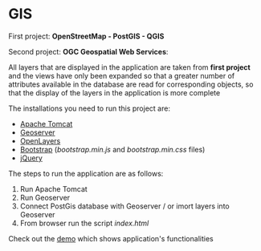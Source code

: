 # GIS

First project: **OpenStreetMap - PostGIS - QGIS**

Second project: **OGC Geospatial Web Services**:

All layers that are displayed in the application are taken from **first project** and the views have only been expanded so that a greater number of attributes available in the database are read for corresponding objects, so that the display of the layers in the application is more complete

The installations you need to run this project are:
  - [Apache Tomcat](https://tomcat.apache.org/tomcat-9.0-doc/index.html)
  - [Geoserver](https://geoserver.org/release/stable/)
  - [OpenLayers](https://github.com/openlayers/openlayers/releases/tag/v6.15.0) 
  - [Bootstrap](https://getbootstrap.com/docs/5.0/getting-started/download/) (*bootstrap.min.js* and *bootstrap.min.css* files)
  - [jQuery](https://jqueryui.com/download/all/)
  
The steps to run the application are as follows:
  1. Run Apache Tomcat 
  2. Run Geoserver
  3. Connect PostGis database with Geoserver / or imort layers into Geoserver
  4. From browser run the script *index.html*
  
Check out the [demo](assets/demo.mp4) which shows application's functionalities

